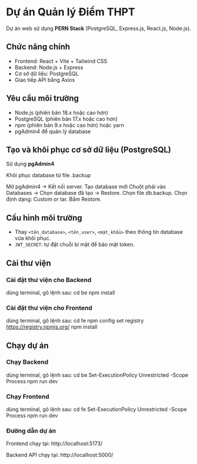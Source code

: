 # Dự án Quản lý Điểm THPT

Dự án web sử dụng **PERN Stack** (PostgreSQL, Express.js, React.js, Node.js).

## Chức năng chính

- Frontend: React + Vite + Tailwind CSS
- Backend: Node.js + Express
- Cơ sở dữ liệu: PostgreSQL
- Giao tiếp API bằng Axios

## Yêu cầu môi trường

- Node.js (phiên bản 18.x hoặc cao hơn)
- PostgreSQL (phiên bản 17.x hoặc cao hơn)
- npm (phiên bản 9.x hoặc cao hơn) hoặc yarn
- pgAdmin4 để quản lý database

## Tạo và khôi phục cơ sở dữ liệu (PostgreSQL)

Sử dụng **pgAdmin4**

Khôi phục database từ file .backup

Mở pgAdmin4 → Kết nối server.
Tạo database mới
Chuột phải vào Databases → Chọn database đã tạo → Restore.
Chọn file db.backup.
Chọn định dạng: Custom or tar.
Bấm Restore.

## Cấu hình môi trường

- Thay `<tên_database>`, `<tên_user>`, `<mật_khẩu>` theo thông tin database vừa khôi phục.
- `JWT_SECRET`: tự đặt chuỗi bí mật để bảo mật token.

## Cài thư viện

### Cài đặt thư viện cho Backend

dùng terminal, gõ lệnh sau:
cd be
npm install

### Cài đặt thư viện cho Frontend

dùng terminal, gõ lệnh sau:
cd fe
npm config set registry https://registry.npmjs.org/
npm install

## Chạy dự án

### Chạy Backend

dùng terminal, gõ lệnh sau:
cd be
Set-ExecutionPolicy Unrestricted -Scope Process
npm run dev

### Chạy Frontend

dùng terminal, gõ lệnh sau:
cd fe
Set-ExecutionPolicy Unrestricted -Scope Process
npm run dev

### Đường dẫn dự án

Frontend chạy tại:
 http://localhost:5173/ 

Backend API chạy tại:
 http://localhost:5000/